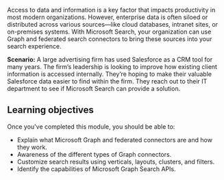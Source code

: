 Access to data and information is a key factor that impacts productivity in most modern organizations. However, enterprise data is often siloed or distributed across various sources—like cloud databases, intranet sites, or on-premises systems. With Microsoft Search, your organization can use Graph and federated search connectors to bring these sources into your search experience.

**Scenario:** A large advertising firm has used Salesforce as a CRM tool for many years. The firm’s leadership is looking to improve how existing client information is accessed internally. They’re hoping to make their valuable Salesforce data easier to find within the firm. They reach out to their IT department to see if Microsoft Search can provide a solution.

## Learning objectives

Once you've completed this module, you should be able to:  

- Explain what Microsoft Graph and federated connectors are and how they work.
- Awareness of the different types of Graph connectors.
- Customize search results using verticals, layouts, clusters, and filters.
- Identify the capabilities of Microsoft Graph Search APIs.
